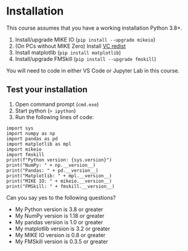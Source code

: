 # Installation

This course assumes that you have a working installation Python 3.8+. 

1. Install/upgrade MIKE IO (`pip install --upgrade mikeio`)
2. (On PCs without MIKE Zero) Install [VC redist](https://aka.ms/vs/16/release/vc_redist.x64.exe)
3. Install matplotlib (`pip install matplotlib`)
4. Install/upgrade FMSkill (`pip install --upgrade fmskill`)

You will need to code in either VS Code or Jupyter Lab in this course.

## Test your installation

1. Open command prompt (`cmd.exe`)
2. Start python (`> ipython`) 
3. Run the following lines of code:

```
import sys
import numpy as np
import pandas as pd
import matplotlib as mpl
import mikeio
import fmskill
print(f"Python version: {sys.version}")
print("NumPy: " + np.__version__)
print("Pandas: " + pd.__version__)
print("Matplotlib: " + mpl.__version__)
print("MIKE IO: " + mikeio.__version__)
print("FMSkill: " + fmskill.__version__)
```

Can you say yes to the following questions? 

* My Python version is 3.8 or greater
* My NumPy version is 1.18 or greater
* My pandas version is 1.0 or greater
* My matplotlib version is 3.2 or greater
* My MIKE IO version is 0.8 or greater
* My FMSkill version is 0.3.5 or greater
